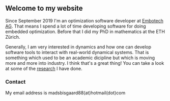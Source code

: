 ## Welcome to my website

Since September 2019 I'm an optimization software developer at [Embotech AG](https://www.embotech.com/). That means I spend a lot of time developing software for doing embedded optimization. Before that I did my PhD in mathematics at the ETH Zürich. 

Generally, I am very interested in dynamics and how one can develop software tools to interact with real-world dynamical systems. That is something which used to be an academic dicipline but which is moving more and more into industry. I think that's a great thing! You can take a look at some of the [research](https://mads-bisgaard.github.io/research) I have done.

### Contact

My email address is madsbisgaard88(at)hotmail(dot)com 